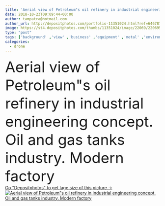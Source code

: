 ```yaml
---
title: 'Aerial view of Petroleum"s oil refinery in industrial engineering concept. Oil and gas tanks industry. Modern factory'
date: 2018-10-23T09:09:44+00:00
author: tampatra@hotmail.com
author_url: http://depositphotos.com/portfolio-11351024.html?ref=64678756
image: https://st4.depositphotos.com/thumbs/11351024/image/22069/220695914/api_thumb_450.jpg?forcejpeg=true
type: "post"
tags: ['background' ,'view' ,'business' ,'equipment' ,'metal' ,'environment' ,'transportation' ,'oil' ,'energy' ,'storage' ,'pattern' ,'industrial' ,'power' ,'technology' ,'smoke' ,'architecture' ,'building' ,'construction' ,'industry' ,'tower' ,'urban' ,'global' ,'tube' ,'fuel' ,'chemical' ,'Pollution' ,'production' ,'top' ,'country' ,'engineering' ,'gasoline' ,'chemistry' ,'pipe' ,'gas' ,'thailand' ,'factory' ,'port' ,'above' ,'steam' ,'countries' ,'tank' ,'aerial' ,'petrochemical' ,'bangkok' ,'refinery' ,'petroleum' ,'terminal' ,'petrol' ,'drone' ,'bangchak' ]
categories: 
  - drone
---
```

<div aling="center">
            <font size="60"> Aerial view of Petroleum"s oil refinery in industrial engineering concept. Oil and gas tanks industry. Modern factory</font>   
</div>
<div>
    <a href='https://depositphotos.com/220695914/stock-photo-aerial-view-petroleum-oil-refinery.html?ref=64678756' target=_blank > Go "Depositphotos" to get lage size of this picture ->
        <img href='https://depositphotos.com/220695914/stock-photo-aerial-view-petroleum-oil-refinery.html?ref=64678756' src='https://st4.depositphotos.com/11351024/22069/i/950/depositphotos_220695914-stock-photo-aerial-view-petroleum-oil-refinery.jpg?forcejpeg=true' alt='Aerial view of Petroleum"s oil refinery in industrial engineering concept. Oil and gas tanks industry. Modern factory' >
    </a>
</div>
